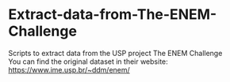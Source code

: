 # Extract-data-from-The-ENEM-Challenge
Scripts to extract data from the USP project The ENEM Challenge  
You can find the original dataset in their website: https://www.ime.usp.br/~ddm/enem/